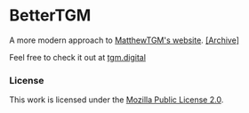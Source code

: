 # BetterTGM
A more modern approach to [MatthewTGM's website](https://matthewtgm.ga/). [\[Archive\]](https://web.archive.org/web/20201101013419/https://matthewtgm.ga/)

Feel free to check it out at [tgm.digital](http://tgm.digital/)

### License
This work is licensed under the [Mozilla Public License 2.0](/LICENSE.md).
